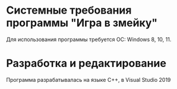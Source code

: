 # Системные требования программы "Игра в змейку"  
Для использования программы требуется ОС: Windows 8, 10, 11.
# Разработка и редактирование
Программа разрабатывалась на языке C++, в Visual Studio 2019

